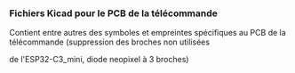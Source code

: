 ###  Fichiers Kicad pour le PCB de la télécommande

Contient entre autres des symboles et empreintes spécifiques au PCB de la télécommande (suppression des broches non utilisées 

de l'ESP32-C3_mini, diode neopixel à 3 broches)

